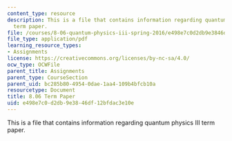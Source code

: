 ```yaml
---
content_type: resource
description: This is a file that contains information regarding quantum physics III
  term paper.
file: /courses/8-06-quantum-physics-iii-spring-2016/e498e7c0d2db9e3846df12bfdac3e10e_MIT8_06S16_TermPaper.pdf
file_type: application/pdf
learning_resource_types:
- Assignments
license: https://creativecommons.org/licenses/by-nc-sa/4.0/
ocw_type: OCWFile
parent_title: Assignments
parent_type: CourseSection
parent_uid: bc285b80-4954-0dae-1aa4-109b4bfcb10a
resourcetype: Document
title: 8.06 Term Paper
uid: e498e7c0-d2db-9e38-46df-12bfdac3e10e
---
```

This is a file that contains information regarding quantum physics III term paper.